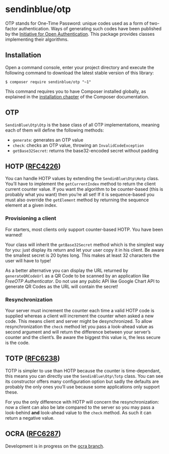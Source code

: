 # sendinblue/otp

OTP stands for One-Time Password: unique codes used as a form of two-factor authentication. Ways of generating such codes have been published by the [Initiative for Open Authentication](https://openauthentication.org/). This package provides classes implementing their algorithms.

## Installation

Open a command console, enter your project directory and execute the
following command to download the latest stable version of this library:

```console
$ composer require sendinblue/otp "~1"
```

This command requires you to have Composer installed globally, as explained
in the [installation chapter](https://getcomposer.org/doc/00-intro.md)
of the Composer documentation.

## OTP

`SendinBlue\Otp\Otp` is the base class of all OTP implementations, meaning each of them will define the following methods:

- `generate`: generates an OTP value
- `check`: checks an OTP value, throwing an `InvalidCodeException`
- `getBase32Secret`: returns the base32-encoded secret without padding

## HOTP ([RFC4226](https://tools.ietf.org/html/rfc4226))

You can handle HOTP values by extending the `SendinBlue\Otp\Hotp` class. You’ll have to implement the `getCurrentIndex` method to return the client current counter value. If you want the algorithm to be counter-based (this is probably what you want) then you’re all set! If it is sequence-based you must also override the `getElement` method by returning the sequence element at a given index.

### Provisioning a client

For starters, most clients only support counter-based HOTP. You have been warned!

Your class will inherit the `getBase32Secret` method which is the simplest way for you: just display its return and let your user copy it in his client. Be aware the smallest secret is 20 bytes long. This makes at least 32 characters the user will have to type!

As a better alternative you can display the URL returned by `generateQRCodeUrl` as a QR Code to be scanned by an application like *FreeOTP Authenticator*. Do not use any public API like Google Chart API to generate QR Codes as the URL will contain the secret!

### Resynchronization

Your server must increment the counter each time a valid HOTP code is supplied whereas a client will increment the counter when asked a new code. This means client and server might be desynchronized. To allow resynchronization the `check` method let you pass a look-ahead value as second argument and will return the difference between your server’s counter and the client’s. Be aware the biggest this value is, the less secure is the code.

## TOTP ([RFC6238](https://tools.ietf.org/html/rfc6238))

TOTP is simpler to use than HOTP because the counter is time-dependant, this means you can directly use the `SendinBlue\Otp\Totp` class. You can see its constructor offers many configuration option but sadly the defaults are probably the only ones you’ll use because some applications only support these.

For you the only difference with HOTP will concern the resynchronization: now a client can also be late compared to the server so you may pass a look-behind **and** look-ahead value to the `check` method. As such it can return a negative value.

## OCRA ([RFC6287](https://tools.ietf.org/html/rfc6287))

Development is in progress on the [ocra branch](/tree/ocra).